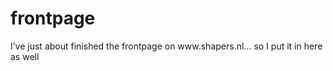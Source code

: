 <!--
  id: 265
  date: 2003-12-01T11:32:02
  modified: 2014-08-15T21:32:04
  slug: frontpage
  type: post
  excerpt: <p>I&#8217;ve just about finished the frontpage on www.shapers.nl&#8230; so I put it in here as well</p> 
  content: <p>I&#8217;ve just about finished the frontpage on www.shapers.nl&#8230; so I put it in here as well</p> 
  categories: Director
  tags: illustration
-->

# frontpage

<p>I&#8217;ve just about finished the frontpage on www.shapers.nl&#8230; so I put it in here as well</p>

